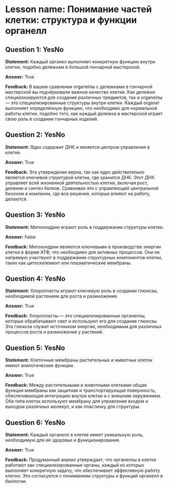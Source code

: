 # Lesson name: Понимание частей клетки: структура и функции органелл

## Question 1: YesNo

**Statement:** Каждый органел выполняет конкретную функцию внутри клетки, подобно дележкам в большой гончарной мастерской.

**Answer:** True

**Feedback:**
В вашем сравнении organelлы с дележками в гончарной мастерской вы подчёркивали важное качество клетки. Как дележки специализируются для создания различных предметов, так и organelлы — это специализированные структуры внутри клетки. Каждый organel выполняет определённую функцию, что необходимо для нормальной работы клетки, подобно того, как каждый дележка в мастерской играет свою роль в создании гончарных изделий.


## Question 2: YesNo

**Statement:** Ядро содержит ДНК и является центром управления в клетке.

**Answer:** True

**Feedback:**
Эта утверждение верна, так как ядро действительно является ключевой структурой клетки, где хранится ДНК. Этот ДНК управляет всей жизненной деятельностью клетки, включая рост, деление и синтез белков. Сравнивая это с управляющей центральной бизоном в компании, где все решения, которые влияют на работу, делаются.


## Question 3: YesNo

**Statement:** Митохондрии играют роль в поддержании структуры клетки.

**Answer:** False

**Feedback:**
Митохондрии являются ключевыми в производстве энергии клетки в форме АТФ, что необходимо для активных процессов. Они не напрямую участвуют в поддержании структурных компонентов клетки, таких как цитоскелемент или плазматические мембраны.


## Question 4: YesNo

**Statement:** Хлоропласты играют ключевую роль в создании глюкозы, необходимой растениям для роста и размножения.

**Answer:** True

**Feedback:**
Хлоропласты — это специализированные органеллы, которые обрабатывают свет и используют его для создания глюкозы. Эта глюкоза служит источником энергии, необходимым для различных процессов роста и размножения у растений.


## Question 5: YesNo

**Statement:** Клеточные мембраны растительных и животных клеток имеют аналогические функции.

**Answer:** True

**Feedback:**
Между растительными и животными клетками общая функция мембраны как защитная и транспортирующая поверхность, обеспечивающая интеграцию внутри клетки и с внешним окружением. Оба типа клеток используют мембрану для управления входом и выходом различных молекул, и как пластинку для структуры.


## Question 6: YesNo

**Statement:** Каждый органелл в клетке имеет уникальную роль, необходимую для её здоровья и функционирования.

**Answer:** True

**Feedback:**
Продуманный анализ утверждает, что органеллы в клетке работают как специализированные органы, каждый из которых выполняет конкретную задачу, что обеспечивает эффективную работу клетки. Это согласуется с пониманием структуры и функций органелл в биологии.

